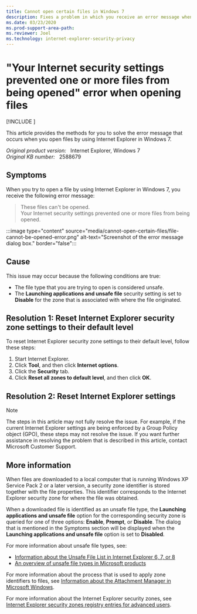 ```yaml
---
title: Cannot open certain files in Windows 7
description: Fixes a problem in which you receive an error message when you try to open .exe files by using Internet Explorer in Windows 7.
ms.date: 03/23/2020
ms.prod-support-area-path: 
ms.reviewer: Joel
ms.technology: internet-explorer-security-privacy
---
```

# "Your Internet security settings prevented one or more files from being opened" error when opening files

[!INCLUDE [](../../../includes/browsers-important.md)]

This article provides the methods for you to solve the error message that occurs when you open files by using Internet Explorer in Windows 7.

_Original product version:_ &nbsp; Internet Explorer, Windows 7  
_Original KB number:_ &nbsp; 2588679

## Symptoms

When you try to open a file by using Internet Explorer in Windows 7, you receive the following error message:

> These files can't be opened.  
> Your Internet security settings prevented one or more files from being opened.

:::image type="content" source="media/cannot-open-certain-files/file-cannot-be-opened-error.png" alt-text="Screenshot of the error message dialog box." border="false":::

## Cause

This issue may occur because the following conditions are true:

- The file type that you are trying to open is considered unsafe.
- The **Launching applications and unsafe file** security setting is set to **Disable** for the zone that is associated with where the file originated.

## Resolution 1: Reset Internet Explorer security zone settings to their default level

To reset Internet Explorer security zone settings to their default level, follow these steps:

1. Start Internet Explorer.
2. Click **Tool**, and then click **Internet options**.
3. Click the **Security** tab.
4. Click **Reset all zones to default level**, and then click **OK**.

## Resolution 2: Reset Internet Explorer settings

> [!NOTE]
> The steps in this article may not fully resolve the issue. For example, if the current Internet Explorer settings are being enforced by a Group Policy object (GPO), these steps may not resolve the issue. If you want further assistance in resolving the problem that is described in this article, contact Microsoft Customer Support.

## More information

When files are downloaded to a local computer that is running Windows XP Service Pack 2 or a later version, a security zone identifier is stored together with the file properties. This identifier corresponds to the Internet Explorer security zone for where the file was obtained.

When a downloaded file is identified as an unsafe file type, the **Launching applications and unsafe file** option for the corresponding security zone is queried for one of three options: **Enable**, **Prompt**, or **Disable**. The dialog that is mentioned in the Symptoms section will be displayed when the **Launching applications and unsafe file** option is set to **Disabled**.

For more information about unsafe file types, see:

- [Information about the Unsafe File List in Internet Explorer 6, 7, or 8](https://support.microsoft.com/help/291369)
- [An overview of unsafe file types in Microsoft products](https://support.microsoft.com/help/925330)

For more information about the process that is used to apply zone identifiers to files, see [Information about the Attachment Manager in Microsoft Windows](https://support.microsoft.com/help/883260).

For more information about the Internet Explorer security zones, see [Internet Explorer security zones registry entries for advanced users](https://support.microsoft.com/help/182569).
